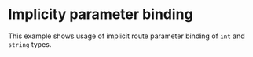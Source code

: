 # Implicity parameter binding

This example shows usage of implicit route parameter binding of `int` and `string` types.